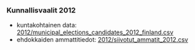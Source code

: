 ### Kunnallisvaalit 2012

* kuntakohtainen data: [2012/municipal_elections_candidates_2012_finland.csv](2012/)
* ehdokkaiden ammattitiedot: [2012/siivotut_ammatit_2012.csv](2012/)
